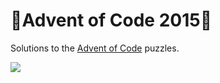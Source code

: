 # :christmas_tree:Advent of Code 2015:christmas_tree:

Solutions to the [Advent of Code](http://adventofcode.com/) puzzles.

![](http://i.imgur.com/w7AW48s.png)